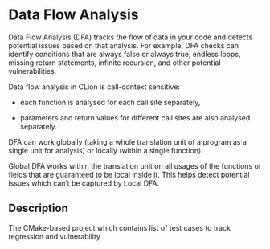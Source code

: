 # Data Flow Analysis

Data Flow Analysis (DFA) tracks the flow of data in your code and detects potential issues based on that analysis. 
For example, DFA checks can identify conditions that are always false or always true, endless loops, missing return 
statements, infinite recursion, and other potential vulnerabilities.

Data flow analysis in CLion is call-context sensitive:

* each function is analysed for each call site separately,

* parameters and return values for different call sites are also analysed separately.

DFA can work globally (taking a whole translation unit of a program as a single unit for analysis) or locally 
(within a single function).

Global DFA works within the translation unit on all usages of the functions or fields that are guaranteed to be local 
inside it. This helps detect potential issues which can’t be captured by Local DFA.


## Description

The CMake-based project which contains list of test cases to track regression and vulnerability
